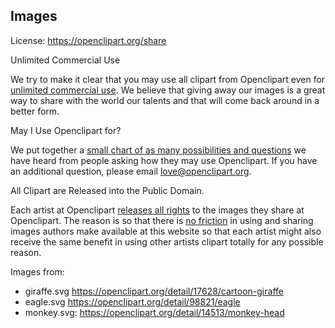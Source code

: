 
## Images

License: https://openclipart.org/share

Unlimited Commercial Use

We try to make it clear that you may use all clipart from Openclipart even for [unlimited commercial use](https://openclipart.org/unlimited-commercial-use-clipart). We believe that giving away our images is a great way to share with the world our talents and that will come back around in a better form.

May I Use Openclipart for?

We put together a [small chart of as many possibilities and questions](https://openclipart.org/may-clipart-be-used-comparison) we have heard from people asking how they may use Openclipart. If you have an additional question, please email love@openclipart.org.

All Clipart are Released into the Public Domain.

Each artist at Openclipart [releases all rights](http://creativecommons.org/publicdomain/zero/1.0/) to the images they share at Openclipart. The reason is so that there is [no friction](http://creativecommons.org/publicdomain/zero/1.0/) in using and sharing images authors make available at this website so that each artist might also receive the same benefit in using other artists clipart totally for any possible reason.

Images from:
  - giraffe.svg https://openclipart.org/detail/17628/cartoon-giraffe
  - eagle.svg https://openclipart.org/detail/98821/eagle
  - monkey.svg: https://openclipart.org/detail/14513/monkey-head
